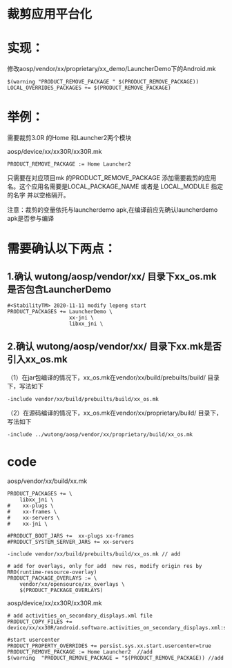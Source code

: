 # **裁剪应用平台化**
# 实现：

修改aosp/vendor/xx/proprietary/xx_demo/LauncherDemo下的Android.mk

```
$(warning "PRODUCT_REMOVE_PACKAGE " $(PRODUCT_REMOVE_PACKAGE))
LOCAL_OVERRIDES_PACKAGES += $(PRODUCT_REMOVE_PACKAGE)
```

# 举例：
需要裁剪3.0R 的Home 和Launcher2两个模块

aosp/device/xx/xx30R/xx30R.mk
```
PRODUCT_REMOVE_PACKAGE := Home Launcher2
```
只需要在对应项目mk 的PRODUCT_REMOVE_PACKAGE  添加需要裁剪的应用名。这个应用名需要是LOCAL_PACKAGE_NAME 或者是 LOCAL_MODULE  指定的名字  并以空格隔开。


注意：裁剪的变量依托与launcherdemo apk,在编译前应先确认launcherdemo apk是否参与编译

# 需要确认以下两点：

## 1.确认 wutong/aosp/vendor/xx/ 目录下xx_os.mk是否包含LauncherDemo

```
#<StabilityTM> 2020-11-11 modify lepeng start
PRODUCT_PACKAGES += LauncherDemo \
                    xx-jni \
                    libxx_jni \
```                    
## 2.确认 wutong/aosp/vendor/xx/ 目录下xx.mk是否引入xx_os.mk

（1）在jar包编译的情况下，xx_os.mk在vendor/xx/build/prebuilts/build/ 目录下，写法如下
```
-include vendor/xx/build/prebuilts/build/xx_os.mk
```
（2）在源码编译的情况下，xx_os.mk在vendor/xx/proprietary/build/ 目录下，写法如下
```
-include ../wutong/aosp/vendor/xx/proprietary/build/xx_os.mk
```

# code
aosp/vendor/xx/build/xx.mk
```
PRODUCT_PACKAGES += \
    libxx_jni \
#    xx-plugs \
#    xx-frames \
#    xx-servers \
#    xx-jni \

#PRODUCT_BOOT_JARS +=  xx-plugs xx-frames
#PRODUCT_SYSTEM_SERVER_JARS += xx-servers

-include vendor/xx/build/prebuilts/build/xx_os.mk // add

# add for overlays, only for add  new res, modify origin res by RRO(runtime-resource-overlay)
PRODUCT_PACKAGE_OVERLAYS := \
    vendor/xx/opensource/xx_overlays \
    $(PRODUCT_PACKAGE_OVERLAYS)
```

aosp/device/xx/xx30R/xx30R.mk
```
# add activities_on_secondary_displays.xml file
PRODUCT_COPY_FILES += device/xx/xx30R/android.software.activities_on_secondary_displays.xml:system/etc/permissions/android.software.activities_on_secondary_displays.xml

#start usercenter
PRODUCT_PROPERTY_OVERRIDES += persist.sys.xx.start.usercenter=true
PRODUCT_REMOVE_PACKAGE := Home Launcher2  //add
$(warning  "PRODUCT_REMOVE_PACKAGE = "$(PRODUCT_REMOVE_PACKAGE)) //add

```